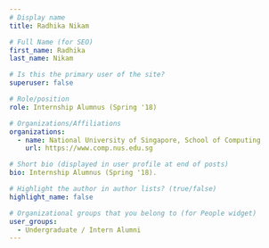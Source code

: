 ```yaml
---
# Display name
title: Radhika Nikam

# Full Name (for SEO) 
first_name: Radhika
last_name: Nikam

# Is this the primary user of the site?
superuser: false

# Role/position
role: Internship Alumnus (Spring '18)

# Organizations/Affiliations
organizations:
  - name: National University of Singapore, School of Computing
    url: https://www.comp.nus.edu.sg

# Short bio (displayed in user profile at end of posts)
bio: Internship Alumnus (Spring '18). 

# Highlight the author in author lists? (true/false)
highlight_name: false

# Organizational groups that you belong to (for People widget)
user_groups:
  - Undergraduate / Intern Alumni
---
```

